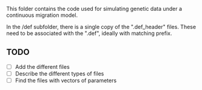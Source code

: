 This folder contains the code used for simulating genetic data under a continuous migration model.

In the /def subfolder, there is a single copy of the ".def_header" files. These need to be associated with the ".def", ideally with matching prefix.

## TODO

- [ ] Add the different files
- [ ] Describe the different types of files
- [ ] Find the files with vectors of parameters
